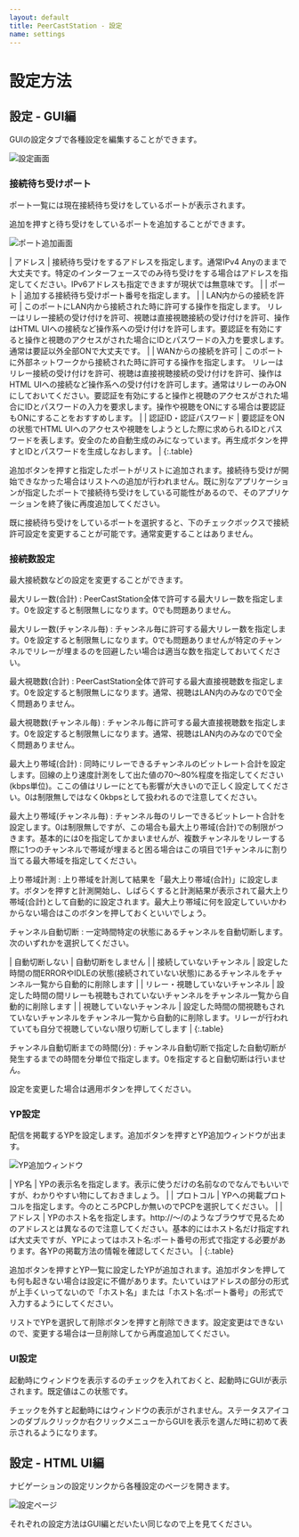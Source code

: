 ```yaml
---
layout: default
title: PeerCastStation - 設定
name: settings
---
```


設定方法
========

設定 - GUI編
------------
GUIの設定タブで各種設定を編集することができます。

![設定画面](images/gui_settings.png)

### 接続待ち受けポート
ポート一覧には現在接続待ち受けをしているポートが表示されます。

追加を押すと待ち受けをしているポートを追加することができます。

![ポート追加画面](images/gui_addport.png)

| アドレス | 接続待ち受けをするアドレスを指定します。通常IPv4 Anyのままで大丈夫です。特定のインターフェースでのみ待ち受けをする場合はアドレスを指定してください。IPv6アドレスも指定できますが現状では無意味です。 |
| ポート | 追加する接続待ち受けポート番号を指定します。 |
| LAN内からの接続を許可 | このポートにLAN内から接続された時に許可する操作を指定します。 リレーはリレー接続の受け付けを許可、視聴は直接視聴接続の受け付けを許可、操作はHTML UIへの接続など操作系への受け付けを許可します。要認証を有効にすると操作と視聴のアクセスがされた場合にIDとパスワードの入力を要求します。通常は要証以外全部ONで大丈夫です。 |
| WANからの接続を許可 | このポートに外部ネットワークから接続された時に許可する操作を指定します。 リレーはリレー接続の受け付けを許可、視聴は直接視聴接続の受け付けを許可、操作はHTML UIへの接続など操作系への受け付けを許可します。通常はリレーのみONにしておいてください。要認証を有効にすると操作と視聴のアクセスがされた場合にIDとパスワードの入力を要求します。操作や視聴をONにする場合は要認証もONにすることをおすすめします。 |
| 認証ID・認証パスワード | 要認証をONの状態でHTML UIへのアクセスや視聴をしようとした際に求められるIDとパスワードを表します。安全のため自動生成のみになっています。再生成ボタンを押すとIDとパスワードを生成しなおします。 |
{:.table}

追加ボタンを押すと指定したポートがリストに追加されます。接続待ち受けが開始できなかった場合はリストへの追加が行われません。既に別なアプリケーションが指定したポートで接続待ち受けをしている可能性があるので、そのアプリケーションを終了後に再度追加してください。

既に接続待ち受けをしているポートを選択すると、下のチェックボックスで接続許可設定を変更することが可能です。通常変更することはありません。

### 接続数設定
最大接続数などの設定を変更することができます。

最大リレー数(合計)
: PeerCastStation全体で許可する最大リレー数を指定します。0を設定すると制限無しになります。0でも問題ありません。

最大リレー数(チャンネル毎)
: チャンネル毎に許可する最大リレー数を指定します。0を設定すると制限無しになります。0でも問題ありませんが特定のチャンネルでリレーが埋まるのを回避したい場合は適当な数を指定しておいてください。

最大視聴数(合計)
: PeerCastStation全体で許可する最大直接視聴数を指定します。0を設定すると制限無しになります。通常、視聴はLAN内のみなので0で全く問題ありません。

最大視聴数(チャンネル毎) 
: チャンネル毎に許可する最大直接視聴数を指定します。0を設定すると制限無しになります。通常、視聴はLAN内のみなので0で全く問題ありません。

最大上り帯域(合計)
: 同時にリレーできるチャンネルのビットレート合計を設定します。回線の上り速度計測をして出た値の70～80%程度を指定してください(kbps単位)。ここの値はリレーにとても影響が大きいので正しく設定してください。0は制限無しではなく0kbpsとして扱われるので注意してください。

最大上り帯域(チャンネル毎)
: チャンネル毎のリレーできるビットレート合計を設定します。0は制限無しですが、この場合も最大上り帯域(合計)での制限がつきます。基本的には0を指定してかまいませんが、複数チャンネルをリレーする際に1つのチャンネルで帯域が埋まると困る場合はこの項目で1チャンネルに割り当てる最大帯域を指定してください。

上り帯域計測
: 上り帯域を計測して結果を「最大上り帯域(合計)」に設定します。ボタンを押すと計測開始し、しばらくすると計測結果が表示されて最大上り帯域(合計)として自動的に設定されます。最大上り帯域に何を設定していいかわからない場合はこのボタンを押しておくといいでしょう。

チャンネル自動切断
: 一定時間特定の状態にあるチャンネルを自動切断します。次のいずれかを選択してください。

  | 自動切断しない | 自動切断をしません |
  | 接続していないチャンネル | 設定した時間の間ERRORやIDLEの状態(接続されていない状態)にあるチャンネルをチャンネル一覧から自動的に削除します |
  | リレー・視聴していないチャンネル | 設定した時間の間リレーも視聴もされていないチャンネルをチャンネル一覧から自動的に削除します |
  | 視聴していないチャンネル | 設定した時間の間視聴もされていないチャンネルをチャンネル一覧から自動的に削除します。リレーが行われていても自分で視聴していない限り切断してします |
  {:.table}

チャンネル自動切断までの時間(分)
: チャンネル自動切断で指定した自動切断が発生するまでの時間を分単位で指定します。0を指定すると自動切断は行いません。

設定を変更した場合は適用ボタンを押してください。

### YP設定
配信を掲載するYPを設定します。追加ボタンを押すとYP追加ウィンドウが出ます。

![YP追加ウィンドウ](images/gui_addyp.png)

| YP名 | YPの表示名を指定します。表示に使うだけの名前なのでなんでもいいですが、わかりやすい物にしておきましょう。 |
| プロトコル | YPへの掲載プロトコルを指定します。今のところPCPしか無いのでPCPを選択してください。 |
| アドレス | YPのホスト名を指定します。http://～/のようなブラウザで見るためのアドレスとは異なるので注意してください。基本的にはホスト名だけ指定すれば大丈夫ですが、YPによってはホスト名:ポート番号の形式で指定する必要があります。各YPの掲載方法の情報を確認してください。 |
{:.table}

追加ボタンを押すとYP一覧に設定したYPが追加されます。追加ボタンを押しても何も起きない場合は設定に不備があります。たいていはアドレスの部分の形式が上手くいってないので「ホスト名」または「ホスト名:ポート番号」の形式で入力するようにしてください。

リストでYPを選択して削除ボタンを押すと削除できます。設定変更はできないので、変更する場合は一旦削除してから再度追加してください。

### UI設定
起動時にウィンドウを表示するのチェックを入れておくと、起動時にGUIが表示されます。既定値はこの状態です。

チェックを外すと起動時にはウィンドウの表示がされません。ステータスアイコンのダブルクリックか右クリックメニューからGUIを表示を選んだ時に初めて表示されるようになります。

設定 - HTML UI編
------------
ナビゲーションの設定リンクから各種設定のページを開きます。

![設定ページ](images/htmlui_settings.png)

それぞれの設定方法はGUI編とだいたい同じなので上を見てください。

